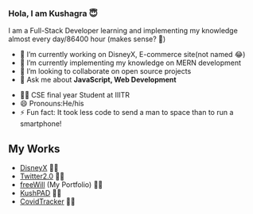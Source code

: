 ### Hola, I am Kushagra 😇
I am a Full-Stack Developer learning and implementing my knowledge almost every day/86400 hour (makes sense? 🥴)

- 🔭 I’m currently working on DisneyX, E-commerce site(not named 😂) 
- 🌱 I’m currently implementing my knowledge on MERN development 
- 👯 I’m looking to collaborate on open source projects
- 💬 Ask me about **JavaScript, Web Development**
<!--- 📫 How to reach me:  -->
- 👨‍🎓 CSE final year Student at IIITR 
- 😄 Pronouns:He/his
- ⚡ Fun fact:  It took less code to send a man to space than to run a smartphone!

<h2> My Works </h2>
<ul>
  <li>
       <a href= 'https://disney-x.web.app/' > DisneyX</a> 👩‍💻
  </li>
  <li>
       <a href= 'twitter-clone-acad3.web.app/' > Twitter2.0</a> 👨‍💻
  </li>
   <li>
       <a href= 'https://kush-archmaster.github.io/archkush.github.io/' > freeWill</a> (My Portfolio) 👩‍💻
  </li>
   <li>
       <a href= 'https://github.com/kush-archmaster/KushPAD' > KushPAD</a> 👨‍💻
  </li>
  
   <li>
       <a href= 'kush-archmaster.github.io/covid-tracker'> CovidTracker</a> 👨‍💻
  </li>
</ul>
